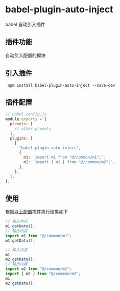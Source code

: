 # babel-plugin-auto-inject

babel 自动引入插件

## 插件功能

自动引入配置的模块

## 引入插件

```shell
 npm install babel-plugin-auto-inject --save-dev
```

## 插件配置

```js
// babel.config.js
module.exports = {
  presets: [
    // other presets
  ],
  plugins: [
    [
      "babel-plugin-auto-inject",
      {
        m1: `import m1 from "@/common/m1";`,
        m2: `import { m2 } from "@/common/m2";`,
      },
    ],
  ],
};
```

## 使用

根据[以上配置](#插件配置)插件执行结果如下

```js
// 输入内容
m1.getData();
// 输出内容
import m1 from "@/common/m1";
m1.getData();
```

```js
// 输入内容
m1;
m2.getData();
// 输出内容
import m1 from "@/common/m1";
import { m2 } from "@/common/m2";
m1;
m2.getData();
```
